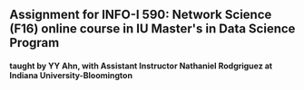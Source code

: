 ## Assignment for INFO-I 590: Network Science (F16) online course in IU Master's in Data Science Program 
#### taught by YY Ahn, with Assistant Instructor Nathaniel Rodgriguez at Indiana University-Bloomington
